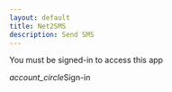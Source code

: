 ```yaml
---
layout: default
title: Net2SMS
description: Send SMS
---
```

<p id="demo">You must be signed-in to access this app</p>
<p id="id" style="display: none;"></p>
<div id= "form" style="display: none;">
  Phone number: <a href ="../mycontacts" target="_blank">View your contacts here</a><textarea id="phone" placeholder="Multiple contacts can entered separated by a space or , inbetween them"></textarea>
  SMS body: <textarea id="say" placeholder="Hello, how are you?"></textarea>
<br><br>
<button id="btn" class="btn waves-effect waves-light" onclick="myFunction($('#phone').val(), $('#say').val());">Send</button>
</div>
<div data-target="slide-out" class="sidenav-trigger my-signin"><i class="material-icons">account_circle</i>Sign-in</div>

<script>
//code for google sign-in
function otherSignedInStuff(googleUser) {
  $("#form").show();
  var profile = googleUser.getBasicProfile();
  $("#demo").text("Welcome " + profile.getName() + " (" + profile.getEmail() + ")");
  //get firebase token using email id
  var url = "https://script.google.com/macros/s/AKfycbzt9Hbl-fc3wM-xQU_EkqvYKFmSwLX2m9HJdZv75IR6T06OBxw/exec?mail=" + profile.getEmail();
  var xmlHttp = new XMLHttpRequest();
  xmlHttp.onreadystatechange = function () {
    if (xmlHttp.readyState == 4 && xmlHttp.status == 200)
      $("#id").text(xmlHttp.responseText);
  }
  xmlHttp.open("GET", url, true); // true for asynchronous 
  xmlHttp.send(null);
  //end firebase token retrieval  
}

//send sms
function myFunction(phone, say) {
  if (!phone) {
    M.toast({ html: "Enter a phone number." });
    return;
  }
  phone = phone.replace(/\n/g, "',");
  var id = $("#id").text();
  if (id === "noToken") {
    $("#demo").html("You haven't installed/registered Net2SMS app. Kindly install the app from <a href='https://drive.google.com/open?id=1BY9HzqFtTCpjGMbcnoll6L_kNEWpmKcf'>here</a> to use this online SMS feature.");
    return;
  }
  //change button state
  M.toast({ html: "Sending..." });
  $("#btn").hide();

  //make call to script
  fetch("https://script.google.com/macros/s/AKfycbwumJwu6L0RWpzI_Vlo39otIEPcrOe7UBComcBMRJvGek81xyFiyNOYFK9rk4UgqZL4Rw/exec?phone=" + phone + "&say=" + say + "&id=" + id & callback="callBack")
}
function callBack(data) {
  // Here you get the data
  $("#form").hide();
  if (data == 200){
  M.toast({ html: "Message sent." });
  $("#demo").html("<a href='javascript:location.reload();' id='reload'>Send another message</a>");
  console.log(data);
  }else{
  // If there is any error
  M.toast({ html: "Server error. Try again" });
  console.log(error);
  }
}
//send sms end
</script>
